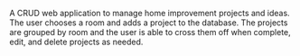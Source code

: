 A CRUD web application to manage home improvement projects and ideas. The user chooses a room and adds a project to the database. The projects are grouped by room and the user is able to cross them off when complete, edit, and delete projects as needed.
